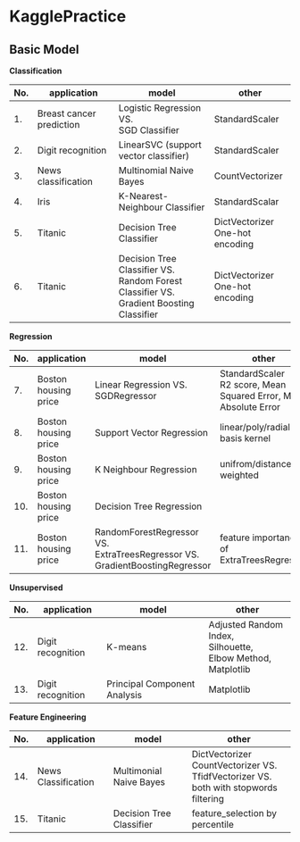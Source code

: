 # KagglePractice

## Basic Model

**Classification**

|No.|application|model|other|
|---|-----------|-----|-----|
|1.|Breast cancer prediction|Logistic Regression VS. <br/> SGD Classifier|StandardScaler|
|2.|Digit recognition|LinearSVC (support vector classifier)|StandardScaler|
|3.|News classification|Multinomial Naive Bayes|CountVectorizer|
|4.|Iris|K-Nearest-Neighbour Classifier|StandardScalar|
|5.|Titanic|Decision Tree Classifier|DictVectorizer <br/> One-hot encoding|
|6.|Titanic|Decision Tree Classifier VS. <br/> Random Forest Classifier VS. <br/> Gradient Boosting Classifier|DictVectorizer <br/> One-hot encoding|

**Regression**

|No.|application|model|other|
|---|-----------|-----|-----|
|7.|Boston housing price|Linear Regression VS. <br/> SGDRegressor|StandardScaler <br/> R2 score, Mean Squared Error, Mean Absolute Error|
|8.|Boston housing price|Support Vector Regression|linear/poly/radial basis kernel|
|9.|Boston housing price|K Neighbour Regression|unifrom/distance-weighted|
|10.|Boston housing price|Decision Tree Regression||
|11.|Boston housing price|RandomForestRegressor VS. <br/> ExtraTreesRegressor VS. <br/> GradientBoostingRegressor| feature importance of ExtraTreesRegressor|

**Unsupervised**

|No.|application|model|other|
|---|-----------|-----|-----|
|12.|Digit recognition|K-means|Adjusted Random Index, <br/> Silhouette, <br/> Elbow Method, <br/> Matplotlib|
|13.|Digit recognition|Principal Component Analysis|Matplotlib|

**Feature Engineering**

|No.|application|model|other|
|---|-----------|-----|-----|
|14.|News Classification|Multimonial Naive Bayes|DictVectorizer <br/> CountVectorizer VS. <br/> TfidfVectorizer VS. <br/> both with stopwords filtering|
|15.|Titanic|Decision Tree Classifier| feature_selection by percentile|